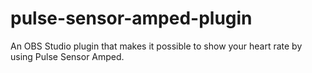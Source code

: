 # pulse-sensor-amped-plugin
An OBS Studio plugin that makes it possible to show your heart rate by using Pulse Sensor Amped.
